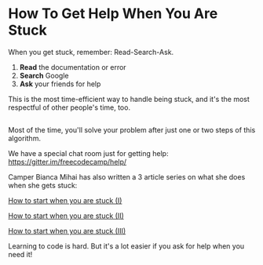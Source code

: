 # How To Get Help When You Are Stuck

When you get stuck, remember: Read-Search-Ask.

1. **Read** the documentation or error
2. **Search** Google
3. **Ask** your friends for help

This is the most time-efficient way to handle being stuck, and it's the most respectful of other people's time, too.

##  

Most of the time, you'll solve your problem after just one or two steps of this algorithm.

We have a special chat room just for getting help: <https://gitter.im/freecodecamp/help/>

Camper Bianca Mihai has also written a 3 article series on what she does when she gets stuck:

[How to start when you are stuck (I)](How-To-Start-When-Stuck-I)

[How to start when you are stuck (II)](How-To-Start-When-Stuck-II)

[How to start when you are stuck (III)](How-To-Start-When-Stuck-III)

Learning to code is hard. But it's a lot easier if you ask for help when you need it!
